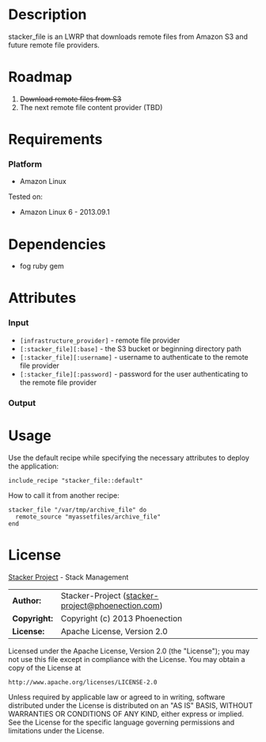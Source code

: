 # Description

stacker_file is an LWRP that downloads remote files from Amazon S3 and future remote file providers.

# Roadmap

1. <del>Download remote files from S3</del>
2. The next remote file content provider (TBD)

# Requirements

### Platform

* Amazon Linux

Tested on:

* Amazon Linux 6 - 2013.09.1

# Dependencies

* fog ruby gem

# Attributes

### Input

* `[infrastructure_provider]` - remote file provider
* `[:stacker_file][:base]` - the S3 bucket or beginning directory path
* `[:stacker_file][:username]` - username to authenticate to the remote file provider
* `[:stacker_file][:password]` - password for the user authenticating to the remote file provider

### Output


# Usage

Use the default recipe while specifying the necessary attributes to deploy the application:

    include_recipe "stacker_file::default"

How to call it from another recipe:

    stacker_file "/var/tmp/archive_file" do
      remote_source "myassetfiles/archive_file"
    end

# License

[Stacker Project](http://stacker-project.github.io/) - Stack Management

|                      |                                                     |
|:---------------------|:----------------------------------------------------|
| **Author:**          | Stacker-Project (<stacker-project@phoenection.com>) |
| **Copyright:**       | Copyright (c) 2013 Phoenection                      |
| **License:**         | Apache License, Version 2.0                         |

Licensed under the Apache License, Version 2.0 (the "License");
you may not use this file except in compliance with the License.
You may obtain a copy of the License at

    http://www.apache.org/licenses/LICENSE-2.0

Unless required by applicable law or agreed to in writing, software
distributed under the License is distributed on an "AS IS" BASIS,
WITHOUT WARRANTIES OR CONDITIONS OF ANY KIND, either express or implied.
See the License for the specific language governing permissions and
limitations under the License.

